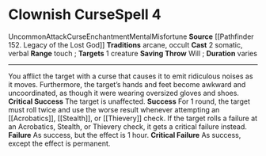 ﻿---
actions: '[two-actions]'
area: null
bloodline: null
component:
- Somatic
- Verbal
cost: null
deity: null
domain: null
duration: varies
element: null
heighten: null
heighten_level: '4'
id: '642'
lesson: null
level: '4'
mystery: null
name: Clownish Curse
patron_theme: null
range: touch
rarity: Uncommon
requirement: null
saving_throw: Will
school: Enchantment
source: '[[DATABASE/source/Pathfinder 152. Legacy of the Lost God|Pathfinder #152:
  Legacy of the Lost God]]'
target: 1 creature
tradition:
- Arcane
- Occult
trait:
- '[[DATABASE/trait/Attack|Attack]]'
- '[[DATABASE/trait/Curse|Curse]]'
- '[[DATABASE/trait/Enchantment|Enchantment]]'
- '[[DATABASE/trait/Mental|Mental]]'
- '[[DATABASE/trait/Misfortune|Misfortune]]'
- '[[DATABASE/trait/Uncommon|Uncommon]]'
trigger: null
type: Spell

---
# Clownish Curse<span class="item-type">Spell 4</span>

<span class="trait-uncommon item-trait">Uncommon</span><span class="item-trait">Attack</span><span class="item-trait">Curse</span><span class="item-trait">Enchantment</span><span class="item-trait">Mental</span><span class="item-trait">Misfortune</span>
**Source** [[Pathfinder 152. Legacy of the Lost God]]
**Traditions** arcane, occult
**Cast** <span class="action-icon">2</span> somatic, verbal
**Range** touch
; **Targets** 1 creature
**Saving Throw** Will
; **Duration** varies

---
You afflict the target with a curse that causes it to emit ridiculous noises as it moves. Furthermore, the target’s hands and feet become awkward and uncoordinated, as though it were wearing oversized gloves and shoes.
**Critical Success** The target is unaffected.
**Success** For 1 round, the target must roll twice and use the worse result whenever attempting an [[Acrobatics]], [[Stealth]], or [[Thievery]] check. If the target rolls a failure at an Acrobatics, Stealth, or Thievery check, it gets a critical failure instead.
**Failure** As success, but the effect is 1 hour.
**Critical Failure** As success, except the effect is permanent.